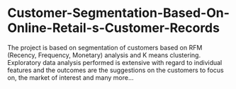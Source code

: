 # Customer-Segmentation-Based-On-Online-Retail-s-Customer-Records

The project is based on segmentation of customers based on RFM (Recency, Frequency, Monetary) analysis and K means clustering. Exploratory data analysis performed is extensive with regard to individual features and the outcomes are the suggestions on the customers to focus on, the market of interest and many more...
